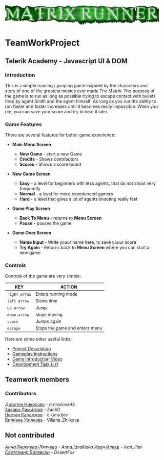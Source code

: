 ![MatrixRunner](https://github.com/Team-Eros/MatrixRunner/blob/master/assets/images/matri_runner_title.png)
# TeamWorkProject
## Telerik Academy - Javascript UI &amp; DOM

### Introduction

This is a simple running / jumping game inspired by the characters and story of one of the greatest movies ever made The Matrix.
The purpose of the game is to run as long as possible trying to escape contact with bullets fired by agent Smith and the agent himself.
As long as you run the ability to run faster and faster increases until it becomes really impossible. When you die, you can save your score and try to beat it later.

### Game Features

There are several features for better game experience:

- **Main Menu Screen**
  - **New Game** - start a new Game
  - **Credits** - Shows contributors
  - **Scores** - Shows a score board
 
- **New Game Screen**
  - **Easy** - a level for beginners with less agents, that do not shoot very frequently
  - **Normal** - a level for more experienced gamers
  - **Hard** - a level that gives a lot of agents shooting really fast
 
- **Game Play Screen**
  - **Back To Menu** - returns to **Menu Screen**
  - **Pause** - pauses the game

- **Game Over Screen**
  - **Name Input** - Write youur name here, to save youur score
  - **Try Again** - Returns back to **Menu Screen** where you can start a new game
 
### Controls

Controls of the game are very simple:  

**KEY** | **ACTION**
---|---
`right arrow` | Enters running mode
`left arrow` | Slows time
`up arrow` | Jump
`down arrow` | stops moving
`space` | Jumps again
`escape` | Stops the game and enters menu



 
Here are some other useful links:  
- [Project Description](https://github.com/Team-Eros/MatrixRunner#introduction)
- [Gameplay Instructions](https://github.com/Team-Eros/MatrixRunner#game-features)
- [Game Introduction Video](https://youtu.be/hilbwnZb820)
- [Development Task List](#)

## Teamwork members

### Contributors
[Доротея Николова](https://telerikacademy.com/Users/d.nikolova93) - d.nikolova93  
[Захари Димитров](https://telerikacademy.com/Users/ZachD) - ZachD  
[Цветан Караджов](https://telerikacademy.com/Users/c.karadjov) - c.karadjov  
[Вилиана Жилкова](https://telerikacademy.com/Users/Viliana_Zhilkova) - Viliana_Zhilkova  

## Not contributed
*[Анна Янакиева-Ляпчева](https://telerikacademy.com/Users/Anna.Ianakieva) - Anna.Ianakieva*
*[Иван Илиев](https://telerikacademy.com/Users/Ivan_Iliev) - Ivan_Iliev*  
*[Светломир Балевски](https://telerikacademy.com/Users/DesertFox) - DesertFox* 

